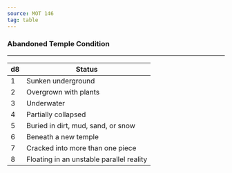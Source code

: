 ```yaml
---
source: MOT 146
tag: table
---
```


### Abandoned Temple Condition
---
|d8|Status|
|----|------------|
|1|Sunken underground|
|2|Overgrown with plants|
|3|Underwater|
|4|Partially collapsed|
|5|Buried in dirt, mud, sand, or snow|
|6|Beneath a new temple|
|7|Cracked into more than one piece|
|8|Floating in an unstable parallel reality|
